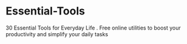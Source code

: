 # Essential-Tools
30 Essential Tools for Everyday Life . Free online utilities to boost your productivity and simplify your daily tasks
